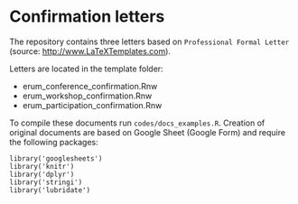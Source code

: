# Confirmation letters

The repository contains three letters based on `Professional Formal Letter` (source: http://www.LaTeXTemplates.com).

Letters are located in the template folder:

* erum_conference_confirmation.Rnw
* erum_workshop_confirmation.Rnw
* erum_participation_confirmation.Rnw

To compile these documents run `codes/docs_examples.R`. Creation of original documents are based on Google Sheet (Google Form) and require the following packages:

```
library('googlesheets')
library('knitr')
library('dplyr')
library('stringi')
library('lubridate')
```

